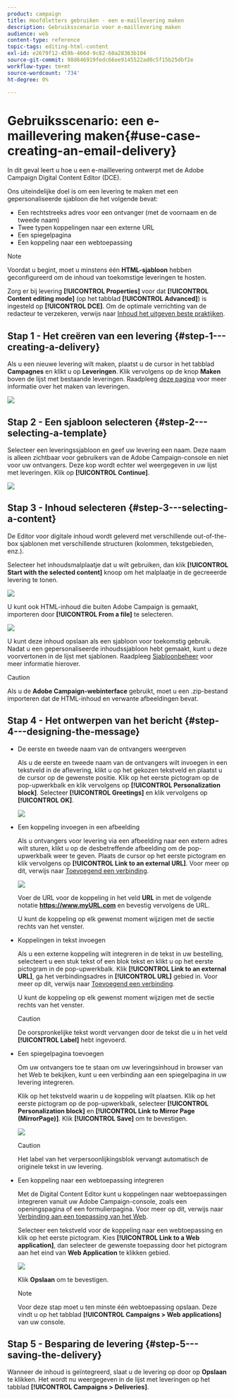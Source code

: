 ```yaml
---
product: campaign
title: Hoofdletters gebruiken - een e-maillevering maken
description: Gebruiksscenario voor e-maillevering maken
audience: web
content-type: reference
topic-tags: editing-html-content
exl-id: e2679f12-459b-466d-9c82-60a28363b104
source-git-commit: 98d646919fedc66ee9145522ad0c5f15b25dbf2e
workflow-type: tm+mt
source-wordcount: '734'
ht-degree: 0%

---
```


# Gebruiksscenario: een e-maillevering maken{#use-case-creating-an-email-delivery}

In dit geval leert u hoe u een e-maillevering ontwerpt met de Adobe Campaign Digital Content Editor (DCE).

Ons uiteindelijke doel is om een levering te maken met een gepersonaliseerde sjabloon die het volgende bevat:

* Een rechtstreeks adres voor een ontvanger (met de voornaam en de tweede naam)
* Twee typen koppelingen naar een externe URL
* Een spiegelpagina
* Een koppeling naar een webtoepassing

>[!NOTE]
>
>Voordat u begint, moet u minstens één **HTML-sjabloon** hebben geconfigureerd om de inhoud van toekomstige leveringen te hosten.
>
>Zorg er bij levering **[!UICONTROL Properties]** voor dat **[!UICONTROL Content editing mode]** (op het tabblad **[!UICONTROL Advanced]**) is ingesteld op **[!UICONTROL DCE]**. Om de optimale verrichting van de redacteur te verzekeren, verwijs naar [Inhoud het uitgeven beste praktijken](../../web/using/content-editing-best-practices.md).

## Stap 1 - Het creëren van een levering {#step-1---creating-a-delivery}

Als u een nieuwe levering wilt maken, plaatst u de cursor in het tabblad **Campagnes** en klikt u op **Leveringen**. Klik vervolgens op de knop **Maken** boven de lijst met bestaande leveringen. Raadpleeg [deze pagina](../../delivery/using/about-email-channel.md) voor meer informatie over het maken van leveringen.

![](assets/delivery_step_1.png)

## Stap 2 - Een sjabloon selecteren {#step-2---selecting-a-template}

Selecteer een leveringssjabloon en geef uw levering een naam. Deze naam is alleen zichtbaar voor gebruikers van de Adobe Campaign-console en niet voor uw ontvangers. Deze kop wordt echter wel weergegeven in uw lijst met leveringen. Klik op **[!UICONTROL Continue]**.

![](assets/dce_delivery_model.png)

## Stap 3 - Inhoud selecteren {#step-3---selecting-a-content}

De Editor voor digitale inhoud wordt geleverd met verschillende out-of-the-box sjablonen met verschillende structuren (kolommen, tekstgebieden, enz.).

Selecteer het inhoudsmalplaatje dat u wilt gebruiken, dan klik **[!UICONTROL Start with the selected content]** knoop om het malplaatje in de gecreeerde levering te tonen.

![](assets/dce_select_model.png)

U kunt ook HTML-inhoud die buiten Adobe Campaign is gemaakt, importeren door **[!UICONTROL From a file]** te selecteren.

![](assets/dce_select_from_file_template.png)

U kunt deze inhoud opslaan als een sjabloon voor toekomstig gebruik. Nadat u een gepersonaliseerde inhoudssjabloon hebt gemaakt, kunt u deze voorvertonen in de lijst met sjablonen. Raadpleeg [Sjabloonbeheer](../../web/using/template-management.md) voor meer informatie hierover.

>[!CAUTION]
>
>Als u de **Adobe Campaign-webinterface** gebruikt, moet u een .zip-bestand importeren dat de HTML-inhoud en verwante afbeeldingen bevat.

## Stap 4 - Het ontwerpen van het bericht {#step-4---designing-the-message}

* De eerste en tweede naam van de ontvangers weergeven

   Als u de eerste en tweede naam van de ontvangers wilt invoegen in een tekstveld in de aflevering, klikt u op het gekozen tekstveld en plaatst u de cursor op de gewenste positie. Klik op het eerste pictogram op de pop-upwerkbalk en klik vervolgens op **[!UICONTROL Personalization block]**. Selecteer **[!UICONTROL Greetings]** en klik vervolgens op **[!UICONTROL OK]**.

   ![](assets/dce_personalizationblock_greetings.png)

* Een koppeling invoegen in een afbeelding

   Als u ontvangers voor levering via een afbeelding naar een extern adres wilt sturen, klikt u op de desbetreffende afbeelding om de pop-upwerkbalk weer te geven. Plaats de cursor op het eerste pictogram en klik vervolgens op **[!UICONTROL Link to an external URL]**. Voor meer op dit, verwijs naar [Toevoegend een verbinding](../../web/using/editing-content.md#adding-a-link).

   ![](assets/dce_externalpage.png)

   Voer de URL voor de koppeling in het veld **URL** in met de volgende notatie **https://www.myURL.com** en bevestig vervolgens de URL.

   U kunt de koppeling op elk gewenst moment wijzigen met de sectie rechts van het venster.

* Koppelingen in tekst invoegen

   Als u een externe koppeling wilt integreren in de tekst in uw bestelling, selecteert u een stuk tekst of een blok tekst en klikt u op het eerste pictogram in de pop-upwerkbalk. Klik **[!UICONTROL Link to an external URL]**, ga het verbindingsadres in **[!UICONTROL URL]** gebied in. Voor meer op dit, verwijs naar [Toevoegend een verbinding](../../web/using/editing-content.md#adding-a-link).

   U kunt de koppeling op elk gewenst moment wijzigen met de sectie rechts van het venster.

   >[!CAUTION]
   >
   >De oorspronkelijke tekst wordt vervangen door de tekst die u in het veld **[!UICONTROL Label]** hebt ingevoerd.

* Een spiegelpagina toevoegen

   Om uw ontvangers toe te staan om uw leveringsinhoud in browser van het Web te bekijken, kunt u een verbinding aan een spiegelpagina in uw levering integreren.

   Klik op het tekstveld waarin u de koppeling wilt plaatsen. Klik op het eerste pictogram op de pop-upwerkbalk, selecteer **[!UICONTROL Personalization block]** en **[!UICONTROL Link to Mirror Page (MirrorPage)]**. Klik **[!UICONTROL Save]** om te bevestigen.

   ![](assets/dce_mirrorpage.png)

   >[!CAUTION]
   >
   >Het label van het verpersoonlijkingsblok vervangt automatisch de originele tekst in uw levering.

* Een koppeling naar een webtoepassing integreren

   Met de Digital Content Editor kunt u koppelingen naar webtoepassingen integreren vanuit uw Adobe Campaign-console, zoals een openingspagina of een formulierpagina. Voor meer op dit, verwijs naar [Verbinding aan een toepassing van het Web](../../web/using/editing-content.md#link-to-a-web-application).

   Selecteer een tekstveld voor de koppeling naar een webtoepassing en klik op het eerste pictogram. Kies **[!UICONTROL Link to a Web application]**, dan selecteer de gewenste toepassing door het pictogram aan het eind van **Web Application** te klikken gebied.

   ![](assets/dce_webapp.png)

   Klik **Opslaan** om te bevestigen.

   >[!NOTE]
   >
   >Voor deze stap moet u ten minste één webtoepassing opslaan. Deze vindt u op het tabblad **[!UICONTROL Campaigns > Web applications]** van uw console.

## Stap 5 - Besparing de levering {#step-5---saving-the-delivery}

Wanneer de inhoud is geïntegreerd, slaat u de levering op door op **Opslaan** te klikken. Het wordt nu weergegeven in de lijst met leveringen op het tabblad **[!UICONTROL Campaigns > Deliveries]**.
